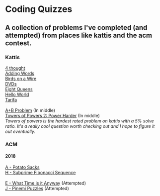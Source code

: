 # Coding Quizzes

## A collection of problems I've completed (and attempted) from places like kattis and the acm contest.

### Kattis
<a href="https://open.kattis.com/problems/4thought">4 thought</a>
</br>
<a href="https://open.kattis.com/problems/addingwords">Adding Words</a>
</br>
<a href="https://open.kattis.com/problems/birds">Birds on a Wire</a>
</br>
<a href="https://open.kattis.com/problems/dvds">DVDs</a>
</br>
<a href="https://open.kattis.com/problems/8queens">Eight Queens</a>
</br>
<a href="https://open.kattis.com/problems/hello">Hello World</a>
</br>
<a href="https://open.kattis.com/problems/tarifa">Tarifa</a>
</br>
</br>
<a href="https://open.kattis.com/problems/aplusb">A+B Problem</a> (In middle)
</br>
<a href="https://open.kattis.com/problems/towers">Towers of Powers 2: Power Harder</a> (In middle)
</br>
*Towers of powers is the hardest rated problem on kattis with a 5% solve ratio. It's a really cool question worth checking out and I hope to figure it out eventually.*

### ACM
#### 2018
<a href="http://acmgnyr.org/year2018/problems/A-PotatoSacks.pdf">A - Potato Sacks</a>
</br>
<a href="http://acmgnyr.org/year2018/problems/H-SubPrimeSequence.pdf">H - Subprime Fibonacci Sequence</a>
</br>
</br>
<a href="http://acmgnyr.org/year2018/problems/E-WhatTime.pdf">E - What Time is it Anyway</a> (Attempted)
</br>
<a href="http://acmgnyr.org/year2018/problems/J-Pinemi.pdf">J - Pinemi Puzzles</a> (Attempted)

